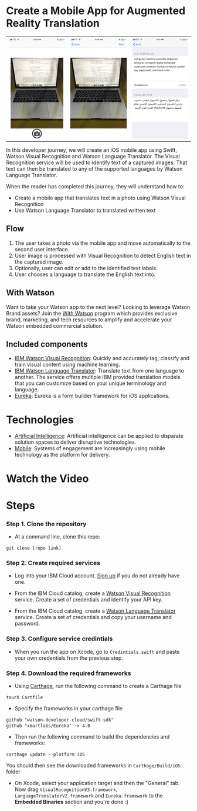 <!-- [![Build Status](https://travis-ci.org/IBM/watson-banking-chatbot.svg?branch=master)](https://travis-ci.org/IBM/watson-banking-chatbot)

*Read this in other languages: [العربية](README-ar.md).* -->

# Create a Mobile App for Augmented Reality Translation

<table>
  <tr>
    <th>
      <img src="./screenshots/1.PNG" width="220"/>
    </th>
    <th>
      <img src="./screenshots/2.PNG" width="220"/>
    </th>
    <th>
    <img src="./screenshots/3.jpeg" width="220"/>
    </th>
  </tr>
</table>

In this developer journey, we will create an iOS mobile app using Swift, Watson Visual Recognition and Watson Language Translator. The Visual Recognition service will be used to identify text of a captured images. That text can then be translated to any of the supported languages by Watson Language Translator.

When the reader has completed this journey, they will understand how to:

* Create a mobile app that translates text in a photo using Watson Visual Recognition
* Use Watson Language Translator to translated written text

<!-- [comment]: <> (architicture image) -->

## Flow
1. The user takes a photo via the mobile app and move automatically to the second user interface.
2. User image is processed with Visual Recognition to detect English text in the captured image.
3. Optionally, user can edit or add to the identified text labels.
4. User chooses a language to translate the English text into.

## With Watson

Want to take your Watson app to the next level? Looking to leverage Watson Brand assets? Join the [With Watson](https://www.ibm.com/watson/with-watson) program which provides exclusive brand, marketing, and tech resources to amplify and accelerate your Watson embedded commercial solution.

## Included components

* [IBM Watson Visual Recognition](https://www.ibm.com/watson/developercloud/visual-recognition): Quickly and accurately tag, classify and train visual content using machine learning.
* [IBM Watson Language Translator](https://www.ibm.com/watson/developercloud/language-translatorl): Translate text from one language to another. The service offers multiple IBM provided translation models that you can customize based on your unique terminology and language.
* [Eureka](https://github.com/xmartlabs/Eureka): Eureka is a form builder framework for iOS applications.

# Technologies

* [Artificial Intelligence](https://medium.com/ibm-data-science-experience): Artificial intelligence can be applied to disparate solution spaces to deliver disruptive technologies.
* [Mobile](https://mobilefirstplatform.ibmcloud.com/): Systems of engagement are increasingly using mobile technology as the platform for delivery.

# Watch the Video

<!-- [![](http://img.youtube.com/vi/Jxi7U7VOMYg/0.jpg)](https://www.youtube.com/watch?v=Jxi7U7VOMYg) -->

# Steps


### Step 1. Clone the repository

- At a command line, clone this repo:
```
git clone [repo link]
```
### Step 2. Create required services

- Log into your IBM Cloud account. [Sign up](http://bluemix.net/) if you do not already have one.

- From the IBM Cloud catalog, create a [Watson Visual Recognition](https://console.bluemix.net/catalog/services/visual-recognition) service. Create a set of credentials and identify your API key.

- From the IBM Cloud catalog, create a [Watson Language Translator](https://console.bluemix.net/catalog/services/language-translator) service. Create a set of credentials and copy your username and password.

### Step 3. Configure service credintials

- When you run the app on Xcode, go to `Credintials.swift` and paste your own credentials from the previous step. 

### Step 4. Download the required frameworks

- Using [Carthage](), run the following command to create a Carthage file
```
touch Cartfile
```

- Specify the frameworks in your carthage file
```
github "watson-developer-cloud/swift-sdk"
github "xmartlabs/Eureka" ~> 4.0
```

- Then run the following command to build the dependencies and frameworks:
```
carthage update --platform iOS
```
You should then see the downloaded frameworks in `Carthage/Build/iOS` folder

- On Xcode, select your application target and then the "General" tab. Now drag `VisualRecognitionV3.framework`, `LanguageTranslatorV2.framework` and `Eureka.framework`  to the **Embedded Binaries** section and you're done :]